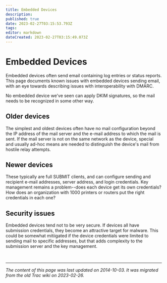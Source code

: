 ```yaml
---
title: Embedded Devices
description: 
published: true
date: 2023-02-27T03:15:53.793Z
tags: 
editor: markdown
dateCreated: 2023-02-27T03:15:49.073Z
---
```


# Embedded Devices

Embedded devices often send email containing log entries or status reports. This page documents known issues with embedded devices sending email, with an eye towards describing issues with interoperability with DMARC.

No embedded device we've seen can apply DKIM signatures, so the mail needs to be recognized in some other way.

## Older devices

The simplest and oldest devices often have no mail configuration beyond the IP address of the mail server and the e-mail address to which the mail is sent. If the mail server is not on the same network as the device, special and usually ad-hoc means are needed to distinguish the device's mail from hostile relay attempts.

## Newer devices

These typically are full SUBMIT clients, and can configure sending and recipient e-mail addresses, server address, and login credentials. Key management remains a problem--does each device get its own credentials? How does an organization with 1000 printers or routers put the right credentials in each one?

## Security issues

Embedded devices tend not to be very secure. If devices all have submission credentials, they become an attractive target for malware. This could be somewhat mitiigated if the device credentials were limited to sending mail to specific addresses, but that adds complexity to the submission server and the key management.



&nbsp;
&nbsp;
&nbsp;

---

*The content of this page was last updated on 2014-10-03. It was migrated from the old Trac wiki on 2023-02-26.*